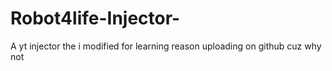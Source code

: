 # Robot4life-Injector-
A yt injector the i modified for learning reason uploading on github cuz why not
